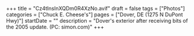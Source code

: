 +++
title = "Cz4tInslnXQDm0R4XzNo.avif"
draft = false
tags = ["Photos"]
categories = ["Chuck E. Cheese's"]
pages = ["Dover, DE (1275 N DuPont Hwy)"]
startDate = ""
description = "Dover's exterior after receiving bits of the 2005 update. (PC: simon.com)"
+++
